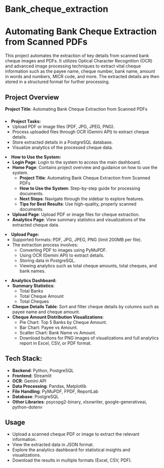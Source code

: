﻿# Bank_cheque_extraction

# Automating Bank Cheque Extraction from Scanned PDFs

This project automates the extraction of key details from scanned bank cheque images and PDFs. It utilizes Optical Character Recognition (OCR) and advanced image processing techniques to extract vital cheque information such as the payee name, cheque number, bank name, amount in words and numbers, MICR code, and more. The extracted details are then stored in a structured format for further processing.

## Project Overview

**Project Title**: Automating Bank Cheque Extraction from Scanned PDFs

### <ul>
  <li><strong>Project Tasks:</strong>
    <ul>
      <li>Upload PDF or image files (PDF, JPG, JPEG, PNG).</li>
      <li>Process uploaded files through OCR (Gemini API) to extract cheque details.</li>
      <li>Store extracted details in a PostgreSQL database.</li>
      <li>Visualize analytics of the processed cheque data.</li>
    </ul>
  </li>

  <li><strong>How to Use the System:</strong>
    <ul>
      <li><strong>Login Page</strong>: Login to the system to access the main dashboard.</li>
      <li><strong>Home Page</strong>: Contains project overview and guidance on how to use the system.
        <ul>
          <li><strong>Project Title</strong>: Automating Bank Cheque Extraction from Scanned PDFs</li>
          <li><strong>How to Use the System</strong>: Step-by-step guide for processing documents.</li>
          <li><strong>Next Steps</strong>: Navigate through the sidebar to explore features.</li>
          <li><strong>Tips for Best Results</strong>: Use high-quality, properly scanned documents.</li>
        </ul>
      </li>
      <li><strong>Upload Page</strong>: Upload PDF or image files for cheque extraction.</li>
      <li><strong>Analytics Page</strong>: View summary statistics and visualizations of the extracted cheque data.</li>
    </ul>
  </li>

  <li><strong>Upload Page:</strong>
    <ul>
      <li>Supported formats: PDF, JPG, JPEG, PNG (limit 200MB per file).</li>
      <li>The extraction process involves:
        <ul>
          <li>Converting PDF to images using PyMuPDF.</li>
          <li>Using OCR (Gemini API) to extract details.</li>
          <li>Storing data in PostgreSQL.</li>
          <li>Viewing analytics such as total cheque amounts, total cheques, and bank names.</li>
        </ul>
      </li>
    </ul>
  </li>

  <li><strong>Analytics Dashboard:</strong>
    <ul>
      <li><strong>Summary Statistics</strong>:
        <ul>
          <li>Total Banks</li>
          <li>Total Cheque Amount</li>
          <li>Total Cheques</li>
        </ul>
      </li>
      <li><strong>Cheque Details Table</strong>: Sort and filter cheque details by columns such as payee name and cheque amount.</li>
      <li><strong>Cheque Amount Distribution Visualizations</strong>:
        <ul>
          <li>Pie Chart: Top 5 Banks by Cheque Amount.</li>
          <li>Bar Chart: Payee vs Amount.</li>
          <li>Scatter Chart: Bank Name vs Amount.</li>
          <li>Download buttons for PNG images of visualizations and full analytics report in Excel, CSV, or PDF format.</li>
        </ul>
      </li>
    </ul>
  </li>
</ul>

## Tech Stack:
<ul>
  <li><strong>Backend</strong>: Python, PostgreSQL</li>
  <li><strong>Frontend</strong>: Streamlit</li>
  <li><strong>OCR</strong>: Gemini API</li>
  <li><strong>Data Processing</strong>: Pandas, Matplotlib</li>
  <li><strong>File Handling</strong>: PyMuPDF, FPDF, ReportLab</li>
  <li><strong>Database</strong>: PostgreSQL</li>
  <li><strong>Other Libraries</strong>: psycopg2-binary, xlsxwriter, google-generativeai, python-dotenv</li>
</ul>



## Usage

<ul>
  <li>Upload a scanned cheque PDF or image to extract the relevant information.</li>
  <li>View the extracted data in JSON format.</li>
  <li>Explore the analytics dashboard for statistical insights and visualizations.</li>
  <li>Download the results in multiple formats (Excel, CSV, PDF).</li>
</ul>



